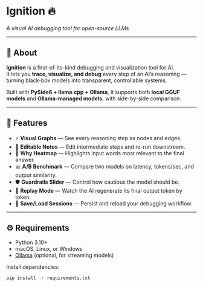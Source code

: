 # Ignition 🔥  
_A visual AI debugging tool for open-source LLMs_

---

## 📌 About  
**Ignition** is a first-of-its-kind debugging and visualization tool for AI.  
It lets you **trace, visualize, and debug** every step of an AI’s reasoning — turning black-box models into transparent, controllable systems.  

Built with **PySide6 + llama.cpp + Ollama**, it supports both **local GGUF models** and **Ollama-managed models**, with side-by-side comparison.  

---

## 🚀 Features
- ⚡ **Visual Graphs** — See every reasoning step as nodes and edges.  
- 📝 **Editable Notes** — Edit intermediate steps and re-run downstream.  
- 🔎 **Why Heatmap** — Highlights input words most relevant to the final answer.  
- 📊 **A/B Benchmark** — Compare two models on latency, tokens/sec, and output similarity.  
- 🛡️ **Guardrails Slider** — Control how cautious the model should be.  
- 🔄 **Replay Mode** — Watch the AI regenerate its final output token by token.  
- 💾 **Save/Load Sessions** — Persist and reload your debugging workflow.  

---

## ⚙️ Requirements
- Python 3.10+  
- macOS, Linux, or Windows  
- [Ollama](https://ollama.ai) (optional, for streaming models)  

Install dependencies:  
```bash
pip install -r requirements.txt
